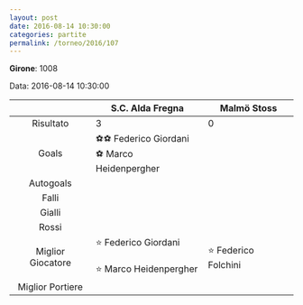 ```yaml
---
layout: post
date: 2016-08-14 10:30:00
categories: partite
permalink: /torneo/2016/107
---
```

**Girone**: 1008

Data: 2016-08-14 10:30:00

| | S.C. Alda Fregna | Malmö Stoss |
|:-----:|-----|-----|
Risultato|3|0
Goals|⚽⚽ Federico Giordani<br/>⚽ Marco Heidenpergher|
Autogoals||
Falli||
Gialli||
Rossi||
Miglior Giocatore|⭐ Federico Giordani<br/><br/>⭐ Marco Heidenpergher<br/>|⭐ Federico Folchini<br/>
Miglior Portiere||